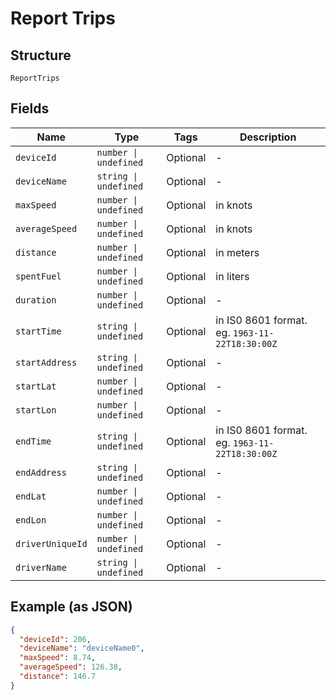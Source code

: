 
# Report Trips

## Structure

`ReportTrips`

## Fields

| Name | Type | Tags | Description |
|  --- | --- | --- | --- |
| `deviceId` | `number \| undefined` | Optional | - |
| `deviceName` | `string \| undefined` | Optional | - |
| `maxSpeed` | `number \| undefined` | Optional | in knots |
| `averageSpeed` | `number \| undefined` | Optional | in knots |
| `distance` | `number \| undefined` | Optional | in meters |
| `spentFuel` | `number \| undefined` | Optional | in liters |
| `duration` | `number \| undefined` | Optional | - |
| `startTime` | `string \| undefined` | Optional | in IS0 8601 format. eg. `1963-11-22T18:30:00Z` |
| `startAddress` | `string \| undefined` | Optional | - |
| `startLat` | `number \| undefined` | Optional | - |
| `startLon` | `number \| undefined` | Optional | - |
| `endTime` | `string \| undefined` | Optional | in IS0 8601 format. eg. `1963-11-22T18:30:00Z` |
| `endAddress` | `string \| undefined` | Optional | - |
| `endLat` | `number \| undefined` | Optional | - |
| `endLon` | `number \| undefined` | Optional | - |
| `driverUniqueId` | `number \| undefined` | Optional | - |
| `driverName` | `string \| undefined` | Optional | - |

## Example (as JSON)

```json
{
  "deviceId": 206,
  "deviceName": "deviceName0",
  "maxSpeed": 8.74,
  "averageSpeed": 126.38,
  "distance": 146.7
}
```

